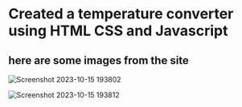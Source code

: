 # Created a temperature converter using HTML CSS and Javascript

## here are some images from the site 
![Screenshot 2023-10-15 193802](https://github.com/Sentious/javascript-mini-projects/assets/115402871/74683f13-d707-4f7c-863d-141a0411c63c)

![Screenshot 2023-10-15 193812](https://github.com/Sentious/javascript-mini-projects/assets/115402871/74e3beec-97f4-4223-9636-526e97cc5e10)

